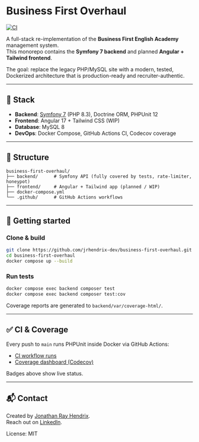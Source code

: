# Business First Overhaul

[![CI](https://github.com/jrhendrix-dev/business-first-overhaul/actions/workflows/ci.yml/badge.svg)](https://github.com/jrhendrix-dev/business-first-overhaul/actions/workflows/ci.yml)

A full-stack re-implementation of the **Business First English Academy** management system.  
This monorepo contains the **Symfony 7 backend** and planned **Angular + Tailwind frontend**.  

The goal: replace the legacy PHP/MySQL site with a modern, tested, Dockerized architecture that is production-ready and recruiter-authentic.

---

## 🔧 Stack

- **Backend**: [Symfony 7](https://symfony.com/) (PHP 8.3), Doctrine ORM, PHPUnit 12
- **Frontend**: Angular 17 + Tailwind CSS (WIP)
- **Database**: MySQL 8
- **DevOps**: Docker Compose, GitHub Actions CI, Codecov coverage

---

## 📂 Structure

```text
business-first-overhaul/
├── backend/      # Symfony API (fully covered by tests, rate-limiter, honeypot)
├── frontend/     # Angular + Tailwind app (planned / WIP)
├── docker-compose.yml
└── .github/      # GitHub Actions workflows
```

---

## 🚀 Getting started

### Clone & build
```bash
git clone https://github.com/jrhendrix-dev/business-first-overhaul.git
cd business-first-overhaul
docker compose up --build
```

### Run tests
```bash
docker compose exec backend composer test
docker compose exec backend composer test:cov
```

Coverage reports are generated to `backend/var/coverage-html/`.

---

## ✅ CI & Coverage

Every push to `main` runs PHPUnit inside Docker via GitHub Actions:

- [CI workflow runs](https://github.com/jrhendrix-dev/business-first-overhaul/actions/workflows/ci.yml)  
- [Coverage dashboard (Codecov)](https://codecov.io/gh/jrhendrix-dev/business-first-overhaul)

Badges above show live status.

---

## 📬 Contact

Created by [Jonathan Ray Hendrix](https://jonathan-hendrix.dev/).  
Reach out on [LinkedIn](https://www.linkedin.com/in/jonathan-hendrix-dev/).

License: MIT
